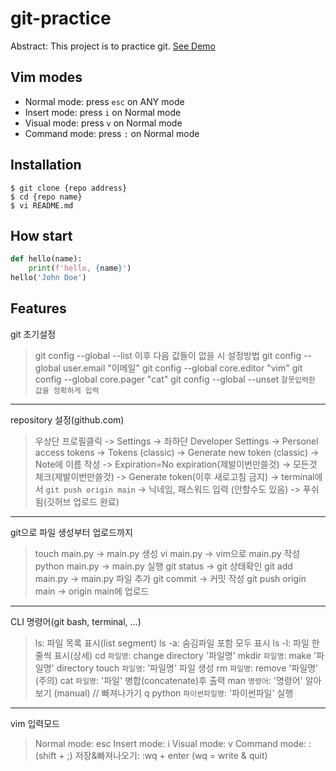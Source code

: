 # git-practice

Abstract: This project is to practice git.
[See Demo](https://www.google.com)

## Vim modes

- Normal mode: press `esc` on ANY mode
- Insert mode: press `i` on Normal mode
- Visual mode: press `v` on Normal mode
- Command mode: press `:` on Normal mode

## Installation

```shell
$ git clone {repo address}
$ cd {repo name}
$ vi README.md
```

## How start

```python
def hello(name):
    print(f'hello, {name}')
hello('John Doe')
```

## Features

git 초기설정
>git config --global --list
>이후 다음 값들이 없을 시 설정방법
>git config --global user.email "이메일"
>git config --global core.editor "vim"
>git config --global core.pager "cat"
>git config --global --unset `잘못입력한 값을 정확하게 입력`

*********************************************************

repository 설정(github.com)
>우상단 프로필클릭
> -> Settings
> -> 좌하단 Developer Settings
> -> Personel access tokens
> -> Tokens (classic)
> -> Generate new token (classic)
> -> Note에 이름 작성
> -> Expiration=No expiration(제발이번만쓸것)
> -> 모든것 체크(제발이번만쓸것)
> -> Generate token(이후 새로고침 금지)
> -> terminal에서 `git push origin main`
> -> 닉네임, 패스워드 입력 (안할수도 있음)
> -> 푸쉬됨(깃허브 업로드 완료)

*********************************************************

git으로 파일 생성부터 업로드까지
>touch main.py -> main.py 생성
>vi main.py -> vim으로 main.py 작성
>python main.py -> main.py 실행
>git status -> git 상태확인
>git add main.py -> main.py 파일 추가
>git commit -> 커밋 작성
>git push origin main -> origin main에 업로드

*********************************************************

CLI 명령어(git bash, terminal, ...)
>ls: 파일 목록 표시(list segment)
>ls -a: 숨김파일 포함 모두 표시
>ls -l: 파일 한줄씩 표시(상세)
>cd `파일명`: change directory '파일명'
>mkdir `파일명`: make '파일명' directory
>touch `파일명`: '파일명' 파일 생성
>rm `파일명`: remove '파일명' (주의)
>cat `파일명`: '파일' 병합(concatenate)후 출력
>man `명령어`: '명령어' 알아보기 (manual) // 빠져나가기 q
>python `파이썬파일명`: '파이썬파일' 실행

*********************************************************

vim 입력모드
>Normal mode: esc
>Insert mode: i
>Visual mode: v
>Command mode: : (shift + ;)
>저장&빠져나오기: :wq + enter (wq = write & quit)
